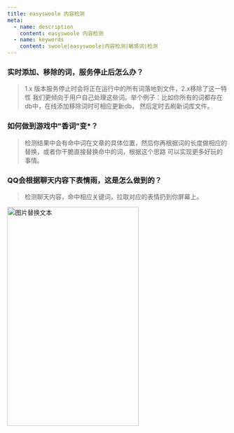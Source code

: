 ```yaml
---
title: easyswoole 内容检测
meta:
  - name: description
    content: easyswoole 内容检测
  - name: keywords
    content: swoole|easyswoole|内容检测|敏感词|检测
---
```


### 实时添加、移除的词，服务停止后怎么办？

> 1.x 版本服务停止时会将正在运行中的所有词落地到文件，2.x移除了这一特性
我们更倾向于用户自己处理这些词。举个例子：比如你所有的词都存在db中，在线添加移除词时可相应更新db，
然后定时去刷新词库文件。

### 如何做到游戏中"香词"变*？

> 检测结果中会有命中词在文章的具体位置，然后你再根据词的长度做相应的替换，或者你干脆直接替换命中的词，根据这个思路
可以实现更多好玩的事情。

### QQ会根据聊天内容下表情雨，这是怎么做到的？

> 检测聊天内容，命中相应关键词，拉取对应的表情扔到你屏幕上。

<img src="/Images/WordsMatch/qq.jpg" alt="图片替换文本" width="300" height="500" align="bottom" />


